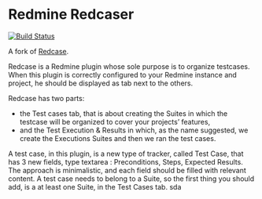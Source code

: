 # Redmine Redcaser

[![Build Status](https://travis-ci.org/sdwolf/redmine_redcaser.svg?branch=master)](https://travis-ci.org/sdwolf/redmine_redcaser)

A fork of [Redcase](https://bitbucket.org/bugzinga/redcase).

Redcase is a Redmine plugin whose sole purpose is to organize testcases. When this plugin is correctly configured to your Redmine instance and project, he should be displayed as tab next to the others.

Redcase has two parts:
- the Test cases tab, that is about creating the Suites in which the testcase will be organized to cover your projects’ features, 
- and the Test Execution & Results in which, as the name suggested, we create the Executions Suites and then we ran the test cases.

A test case, in this plugin, is a new type of tracker, called Test Case, that has 3 new fields, type textarea : Preconditions, Steps, Expected Results. The approach is minimalistic, and each field should be filled with relevant content.
A test case needs to belong to a Suite, so the first thing you should add, is a at least one Suite, in the Test Cases tab.
sda
